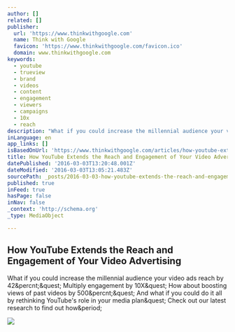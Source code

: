 ```yaml
---
author: []
related: []
publisher:
  url: 'https://www.thinkwithgoogle.com'
  name: Think with Google
  favicon: 'https://www.thinkwithgoogle.com/favicon.ico'
  domain: www.thinkwithgoogle.com
keywords:
  - youtube
  - trueview
  - brand
  - videos
  - content
  - engagement
  - viewers
  - campaigns
  - 10x
  - reach
description: "What if you could increase the millennial audience your video ads reach by 42%? Multiply engagement by 10X? How about boosting views of past videos by 500%? And what if you could do it all by rethinking YouTube's role in your media plan? Check out our latest research to find out how."
inLanguage: en
app_links: []
isBasedOnUrl: 'https://www.thinkwithgoogle.com/articles/how-youtube-extends-reach-engagement-of-video-advertising.html'
title: How YouTube Extends the Reach and Engagement of Your Video Advertising
datePublished: '2016-03-03T13:20:48.001Z'
dateModified: '2016-03-03T13:05:21.483Z'
sourcePath: _posts/2016-03-03-how-youtube-extends-the-reach-and-engagement-of-your-video-a.md
published: true
inFeed: true
hasPage: false
inNav: false
_context: 'http://schema.org'
_type: MediaObject

---
```

<article style=""><h1>How YouTube Extends the Reach and Engagement of Your Video Advertising</h1><p>What if you could increase the millennial audience your video ads reach by 42&amp;percnt;&amp;quest; Multiply engagement by 10X&amp;quest; How about boosting views of past videos by 500&amp;percnt;&amp;quest; And what if you could do it all by rethinking YouTube's role in your media plan&amp;quest; Check out our latest research to find out how&amp;period;</p><img src="https://think.storage.googleapis.com/images/how-youtube-extends-reach-engagement-of-video-advertising-lg-b.jpg" /></article>
